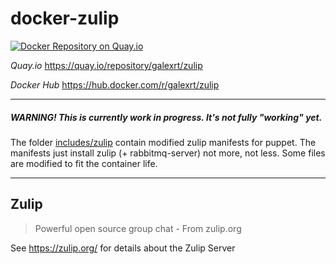 # docker-zulip
[![Docker Repository on Quay.io](https://quay.io/repository/galexrt/zulip/status "Docker Repository on Quay.io")](https://quay.io/repository/galexrt/zulip)

*Quay.io* https://quay.io/repository/galexrt/zulip

*Docker Hub* https://hub.docker.com/r/galexrt/zulip
___
##### WARNING! This is currently work in progress. It's not fully "working" yet.

The folder [includes/zulip](includes/zulip) contain modified zulip manifests for puppet.
The manifests just install zulip (+ rabbitmq-server) not more, not less. Some files are modified to fit the container life.
___
## Zulip
> Powerful open source group chat - From zulip.org

See https://zulip.org/ for details about the Zulip Server
